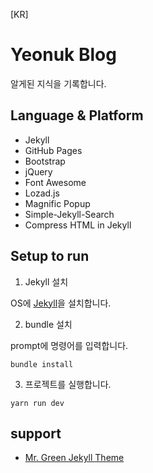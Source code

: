 [KR]

# Yeonuk Blog

알게된 지식을 기록합니다.

## Language & Platform

- Jekyll
- GitHub Pages
- Bootstrap
- jQuery
- Font Awesome
- Lozad.js
- Magnific Popup
- Simple-Jekyll-Search
- Compress HTML in Jekyll

## Setup to run

1. Jekyll 설치

OS에 [Jekyll](https://jekyllrb.com/docs/installation/)을 설치합니다.

2. bundle 설치

prompt에 명령어를 입력합니다.

```
bundle install
```

3. 프로젝트를 실행합니다.

```
yarn run dev
```

## support

- [Mr. Green Jekyll Theme](https://github.com/MrGreensWorkshop/MrGreen-JekyllTheme)
